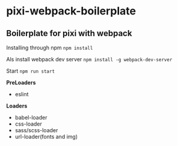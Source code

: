 # pixi-webpack-boilerplate
## Boilerplate for pixi with webpack

Installing through npm
`npm install`

Als install webpack dev server
`npm install -g webpack-dev-server`

Start
`npm run start`

**PreLoaders**
- eslint

**Loaders**
- babel-loader
- css-loader
- sass/scss-loader
- url-loader(fonts and img)
